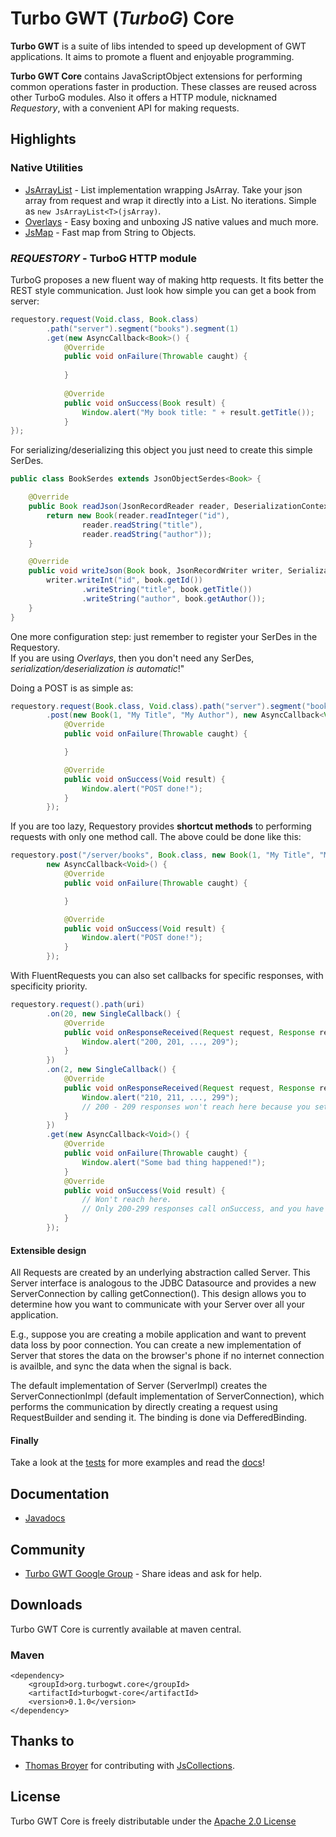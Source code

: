 Turbo GWT (*TurboG*) Core
==
**Turbo GWT** is a suite of libs intended to speed up development of GWT applications. It aims to promote a fluent and enjoyable programming.

**Turbo GWT Core** contains JavaScriptObject extensions for performing common operations faster in production. These classes are reused across other TurboG modules. Also it offers a HTTP module, nicknamed *Requestory*, with a convenient API for making requests.

## Highlights

### Native Utilities
* [JsArrayList](https://github.com/growbit/turbogwt-core/blob/master/src/main/java/org/turbogwt/core/js/collections/client/JsArrayList.java) - List implementation wrapping JsArray. Take your json array from request and wrap it directly into a List. No iterations. Simple as <code>new JsArrayList\<T\>(jsArray)</code>.
* [Overlays](https://github.com/growbit/turbogwt-core/blob/master/src/main/java/org/turbogwt/core/js/client/Overlays.java) - Easy boxing and unboxing JS native values and much more.
* [JsMap](https://github.com/growbit/turbogwt-core/blob/master/src/main/java/org/turbogwt/core/js/collections/client/JsMap.java) - Fast map from String to Objects.
 
### *REQUESTORY* - TurboG HTTP module
TurboG proposes a new fluent way of making http requests. It fits better the REST style communication. 
Just look how simple you can get a book from server:

```java
requestory.request(Void.class, Book.class)
        .path("server").segment("books").segment(1)
        .get(new AsyncCallback<Book>() {
            @Override
            public void onFailure(Throwable caught) {
        
            }
        
            @Override
            public void onSuccess(Book result) {
                Window.alert("My book title: " + result.getTitle());
            }
});
```

For serializing/deserializing this object you just need to create this simple SerDes.

```java 
public class BookSerdes extends JsonObjectSerdes<Book> {

    @Override
    public Book readJson(JsonRecordReader reader, DeserializationContext context) {
        return new Book(reader.readInteger("id"),
                reader.readString("title"),
                reader.readString("author"));
    }

    @Override
    public void writeJson(Book book, JsonRecordWriter writer, SerializationContext context) {
        writer.writeInt("id", book.getId())
                .writeString("title", book.getTitle())
                .writeString("author", book.getAuthor());
    }
}
```

One more configuration step: just remember to register your SerDes in the Requestory.
<br />
If you are using *Overlays*, then you don't need any SerDes, *serialization/deserialization is automatic*!"

Doing a POST is as simple as:

```java 
requestory.request(Book.class, Void.class).path("server").segment("books")
        .post(new Book(1, "My Title", "My Author"), new AsyncCallback<Void>() {
            @Override
            public void onFailure(Throwable caught) {

            }

            @Override
            public void onSuccess(Void result) {
                Window.alert("POST done!");
            }
        });
```

If you are too lazy, Requestory provides **shortcut methods** to performing requests with only one method call. 
The above could be done like this:

```java 
requestory.post("/server/books", Book.class, new Book(1, "My Title", "My Author"), Void.class, 
        new AsyncCallback<Void>() {
            @Override
            public void onFailure(Throwable caught) {

            }

            @Override
            public void onSuccess(Void result) {
                Window.alert("POST done!");
            }
        });
```

With FluentRequests you can also set callbacks for specific responses, with specificity priority.

```java 
requestory.request().path(uri)
        .on(20, new SingleCallback() {
            @Override
            public void onResponseReceived(Request request, Response response) {
                Window.alert("200, 201, ..., 209");
            }
        })
        .on(2, new SingleCallback() {
            @Override
            public void onResponseReceived(Request request, Response response) {
                Window.alert("210, 211, ..., 299");
                // 200 - 209 responses won't reach here because you set a callback for the 20 dozen.
            }
        })
        .get(new AsyncCallback<Void>() {
            @Override
            public void onFailure(Throwable caught) {
                Window.alert("Some bad thing happened!");
            }
            @Override
            public void onSuccess(Void result) {
                // Won't reach here. 
                // Only 200-299 responses call onSuccess, and you have already set callbacks for those.
            }
        });
```

#### Extensible design
All Requests are created by an underlying abstraction called Server. This Server interface is analogous to the JDBC Datasource and provides a new ServerConnection by calling getConnection(). This design allows you to determine how you want to communicate with your Server over all your application.

E.g., suppose you are creating a mobile application and want to prevent data loss by poor connection. You can create a new implementation of Server that stores the data on the browser's phone if no internet connection is availble, and sync the data when the signal is back.

The default implementation of Server (ServerImpl) creates the ServerConnectionImpl (default implementation of ServerConnection), which performs the communication by directly creating a request using RequestBuilder and sending it. The binding is done via DefferedBinding. 

#### Finally
Take a look at the [tests](https://github.com/growbit/turbogwt-core/tree/master/src/test/java/org/turbogwt/core/http/client) for more examples and read the [docs](http://growbit.github.io/turbogwt-core/javadoc/apidocs/index.html)!

## Documentation
* [Javadocs](http://growbit.github.io/turbogwt-core/javadoc/apidocs/index.html)

## Community
* [Turbo GWT Google Group](http://groups.google.com/d/forum/turbogwt) - Share ideas and ask for help.

## Downloads
Turbo GWT Core is currently available at maven central.

### Maven
```
<dependency>
    <groupId>org.turbogwt.core</groupId>
    <artifactId>turbogwt-core</artifactId>
    <version>0.1.0</version>
</dependency>
```

## Thanks to
* [Thomas Broyer](https://plus.google.com/u/0/+ThomasBroyer) for contributing with [JsCollections](http://code.google.com/p/gwt-in-the-air/source/browse/#svn%2Ftrunk%2Fsrc%2Fnet%2Fltgt%2Fgwt%2Fjscollections%2Fclient%253Fstate%253Dclosed).

## License
Turbo GWT Core is freely distributable under the [Apache 2.0 License](http://www.apache.org/licenses/LICENSE-2.0.html)
